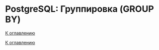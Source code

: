 # PostgreSQL: Группировка (GROUP BY)

<!--

-->

[К оглавлению](../README.md)



[К оглавлению](../README.md)
